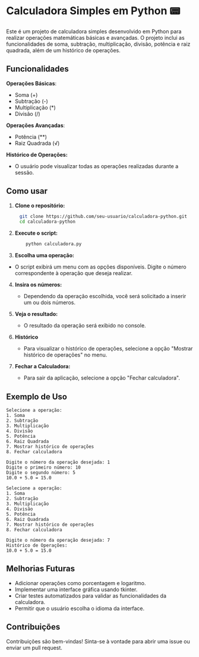# Calculadora Simples em Python 📟

Este é um projeto de calculadora simples desenvolvido em Python para realizar operações matemáticas básicas e avançadas. O projeto inclui as funcionalidades de soma, subtração, multiplicação, divisão, potência e raiz quadrada, além de um histórico de operações.
## Funcionalidades
**Operações Básicas**:

* Soma (+)
* Subtração (-)
* Multiplicação (*)
* Divisão (/)
  
**Operações Avançadas**:

* Potência (**)
* Raiz Quadrada (√)
  
**Histórico de Operações:**
* O usuário pode visualizar todas as operações realizadas durante a sessão.

## Como usar
1. **Clone o repositório:**
  ```bash
       git clone https://github.com/seu-usuario/calculadora-python.git
       cd calculadora-python
   ```
2. **Execute o script:**
   ```bash
       python calculadora.py
   ```
3. **Escolha uma operação:**
  * O script exibirá um menu com as opções disponíveis. Digite o número correspondente à operação que deseja realizar.

4. **Insira os números:**
   * Dependendo da operação escolhida, você será solicitado a inserir um ou dois números.
     
5. **Veja o resultado:**
    * O resultado da operação será exibido no console.
   
6. **Histórico**
   * Para visualizar o histórico de operações, selecione a opção "Mostrar histórico de operações" no menu.
  
7. **Fechar a Calculadora:**
    * Para sair da aplicação, selecione a opção "Fechar calculadora".

## Exemplo de Uso
```plaintext
Selecione a operação: 
1. Soma
2. Subtração
3. Multiplicação
4. Divisão
5. Potência
6. Raiz Quadrada
7. Mostrar histórico de operações
8. Fechar calculadora

Digite o número da operação desejada: 1
Digite o primeiro número: 10
Digite o segundo número: 5
10.0 + 5.0 = 15.0

Selecione a operação: 
1. Soma
2. Subtração
3. Multiplicação
4. Divisão
5. Potência
6. Raiz Quadrada
7. Mostrar histórico de operações
8. Fechar calculadora

Digite o número da operação desejada: 7
Histórico de Operações:
10.0 + 5.0 = 15.0

```
  
## Melhorias Futuras
* Adicionar operações como porcentagem e logaritmo.
* Implementar uma interface gráfica usando tkinter.
* Criar testes automatizados para validar as funcionalidades da calculadora.
* Permitir que o usuário escolha o idioma da interface.
  
## Contribuições
Contribuições são bem-vindas! Sinta-se à vontade para abrir uma issue ou enviar um pull request.

